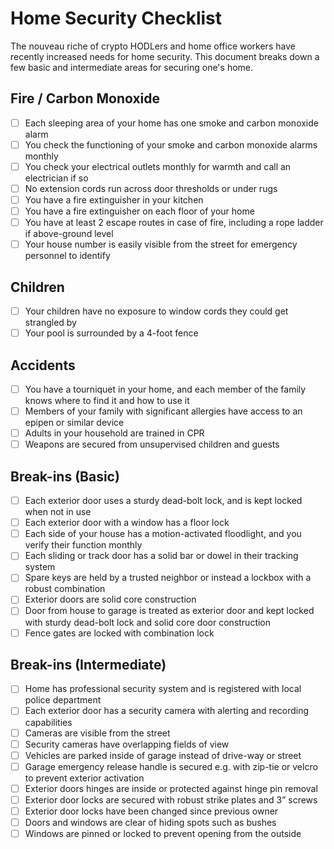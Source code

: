 # Home Security Checklist

The nouveau riche of crypto HODLers and home office workers have recently increased needs for home security. This document breaks down a few basic and intermediate areas for securing one's home.

## Fire / Carbon Monoxide

- [ ] Each sleeping area of your home has one smoke and carbon monoxide alarm
- [ ] You check the functioning of your smoke and carbon monoxide alarms monthly
- [ ] You check your electrical outlets monthly for warmth and call an electrician if so
- [ ] No extension cords run across door thresholds or under rugs
- [ ] You have a fire extinguisher in your kitchen
- [ ] You have a fire extinguisher on each floor of your home
- [ ] You have at least 2 escape routes in case of fire, including a rope ladder if above-ground level
- [ ] Your house number is easily visible from the street for emergency personnel to identify

## Children

- [ ] Your children have no exposure to window cords they could get strangled by
- [ ] Your pool is surrounded by a 4-foot fence

## Accidents

- [ ] You have a tourniquet in your home, and each member of the family knows where to find it and how to use it
- [ ] Members of your family with significant allergies have access to an epipen or similar device
- [ ] Adults in your household are trained in CPR
- [ ] Weapons are secured from unsupervised children and guests

## Break-ins (Basic)

- [ ] Each exterior door uses a sturdy dead-bolt lock, and is kept locked when not in use
- [ ] Each exterior door with a window has a floor lock
- [ ] Each side of your house has a motion-activated floodlight, and you verify their function monthly
- [ ] Each sliding or track door has a solid bar or dowel in their tracking system
- [ ] Spare keys are held by a trusted neighbor or instead a lockbox with a robust combination
- [ ] Exterior doors are solid core construction
- [ ] Door from house to garage is treated as exterior door and kept locked with sturdy dead-bolt lock and solid core door construction
- [ ] Fence gates are locked with combination lock

## Break-ins (Intermediate)

- [ ] Home has professional security system and is registered with local police department
- [ ] Each exterior door has a security camera with alerting and recording capabilities
- [ ] Cameras are visible from the street
- [ ] Security cameras have overlapping fields of view
- [ ] Vehicles are parked inside of garage instead of drive-way or street
- [ ] Garage emergency release handle is secured e.g. with zip-tie or velcro to prevent exterior activation
- [ ] Exterior doors hinges are inside or protected against hinge pin removal
- [ ] Exterior door locks are secured with robust strike plates and 3” screws
- [ ] Exterior door locks have been changed since previous owner
- [ ] Doors and windows are clear of hiding spots such as bushes
- [ ] Windows are pinned or locked to prevent opening from the outside
